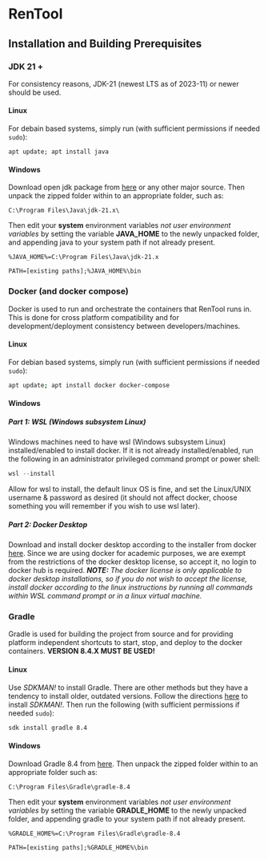 # RenTool

## Installation and Building Prerequisites

### JDK 21 +
For consistency reasons, JDK-21 (newest LTS as of 2023-11) or newer should be used.

#### Linux
For debain based systems, simply run (with sufficient permissions if needed ```sudo```):
```
apt update; apt install java
```

#### Windows
Download open jdk package from [here](https://download.java.net/java/GA/jdk21.0.1/415e3f918a1f4062a0074a2794853d0d/12/GPL/openjdk-21.0.1_windows-x64_bin.zip) or any other major source. Then unpack the zipped folder within to an appropriate folder, such as:
```
C:\Program Files\Java\jdk-21.x\
```
Then edit your **system** environment variables *not user environment variables* by setting the variable **JAVA_HOME** to the newly unpacked folder, and appending java to your system path if not already present.
```
%JAVA_HOME%=C:\Program Files\Java\jdk-21.x
```
```
PATH=[existing paths];%JAVA_HOME%\bin
```

### Docker (and docker compose)
Docker is used to run and orchestrate the containers that RenTool runs in. This is done for cross platform compatibility and for development/deployment consistency between developers/machines.

#### Linux
For debian based systems, simply run (with sufficient permissions if needed ```sudo```):
```bash
apt update; apt install docker docker-compose
```

#### Windows

##### Part 1: WSL (Windows subsystem Linux)
Windows machines need to have wsl (Windows subsystem Linux) installed/enabled to install docker. If it is not already installed/enabled, run the following in an administrator privileged command prompt or power shell:
```powershell
wsl --install
```
Allow for wsl to install, the default linux OS is fine, and set the Linux/UNIX username & password as desired (it should not affect docker, choose something you will remember if you wish to use wsl later).

##### Part 2: Docker Desktop
Download and install docker desktop according to the installer from docker [here](https://desktop.docker.com/win/main/amd64/Docker%20Desktop%20Installer.exe). Since we are using docker for academic purposes, we are exempt from the restrictions of the docker desktop license, so accept it, no login to docker hub is required. ***NOTE:** The docker license is only applicable to docker desktop installations, so if you do not wish to accept the license, install docker according to the linux instructions by running all commands within WSL command prompt or in a linux virtual machine.*

### Gradle
Gradle is used for building the project from source and for providing platform independent shortcuts to start, stop, and deploy to the docker containers. **VERSION 8.4.X MUST BE USED!**

#### Linux
Use *SDKMAN!* to install Gradle. There are other methods but they have a tendency to install older, outdated versions. Follow the directions [here](https://sdkman.io/install) to install *SDKMAN!*. Then run the following (with sufficient permissions if needed ```sudo```):
```bash
sdk install gradle 8.4
```

#### Windows
Download Gradle 8.4 from [here](https://gradle.org/next-steps/?version=8.4&format=all). Then unpack the zipped folder within to an appropriate folder such as:
```
C:\Program Files\Gradle\gradle-8.4
```
Then edit your **system** environment variables *not user environment variables* by setting the variable **GRADLE_HOME** to the newly unpacked folder, and appending gradle to your system path if not already present.
```
%GRADLE_HOME%=C:\Program Files\Gradle\gradle-8.4
```
```
PATH=[existing paths];%GRADLE_HOME%\bin
```